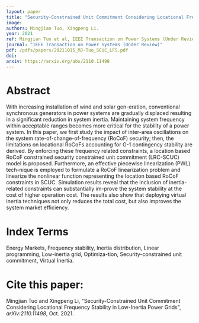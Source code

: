 ```yaml
---
layout: paper
title: "Security-Constrained Unit Commitment Considering Locational Frequency Stability in Low-Inertia Power Grids"
image: 
authors: Mingjian Tuo, Xingpeng Li.
year: 2021
ref: Mingjian Tuo et al, IEEE Transaction on Power Systems (Under Review), 2021.
journal: "IEEE Transaction on Power Systems (Under Review)"
pdf: /pdfs/papers/20211015_MJ-Tuo_SCUC_LFS.pdf
doi: 
arxiv: https://arxiv.org/abs/2110.11498
---
```


# Abstract
With increasing installation of wind and solar gen-eration, conventional synchronous generators in power systems are gradually displaced resulting in a significant reduction in system inertia. Maintaining system frequency within acceptable ranges becomes more critical for the stability of a power system. In this paper, we first study the impact of inter-area oscillations on the system rate-of-change-of-frequency (RoCoF) security; then, the limitations on locational RoCoFs accounting for G-1 contingency stability are derived. By enforcing these frequency related constraints, a location based RoCoF constrained security constrained unit commitment (LRC-SCUC) model is proposed. Furthermore, an effective piecewise linearization (PWL) tech-nique is employed to formulate a RoCoF linearization problem and linearize the nonlinear function representing the location based RoCoF constraints in SCUC. Simulation results reveal that the inclusion of inertia-related constraints can substantially im-prove the system stability at the cost of higher operation cost. The results also show that deploying virtual inertia techniques not only reduces the total cost, but also improves the system market efficiency.

# Index Terms
Energy Markets, Frequency stability, Inertia distribution, Linear programming, Low-inertia grid, Optimiza-tion, Security-constrained unit commitment, Virtual Inertia.

# Cite this paper:
Mingjian Tuo and Xingpeng Li, "Security-Constrained Unit Commitment Considering Locational Frequency Stability in Low-Inertia Power Grids", *arXiv:2110.11498*, Oct. 2021.
